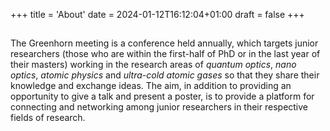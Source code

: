 +++
title = 'About'
date = 2024-01-12T16:12:04+01:00
draft = false
+++

<h2 id="countdown"></h2>

<script>
// Set the date we're counting down to
var countDownDate = new Date("Aug 1, 2024 00:00:00").getTime();

// Update the count down every 1 second
var x = setInterval(function() {

  // Get today's date and time
  var now = new Date().getTime();

  // Find the distance between now and the count down date
  var distance = countDownDate - now;

  // Time calculations for days, hours, minutes and seconds
  var days = Math.floor(distance / (1000 * 60 * 60 * 24));
  var hours = Math.floor((distance % (1000 * 60 * 60 * 24)) / (1000 * 60 * 60));
  var minutes = Math.floor((distance % (1000 * 60 * 60)) / (1000 * 60));
  var seconds = Math.floor((distance % (1000 * 60)) / 1000);

  // Display the result in the element with id="demo"
  document.getElementById("countdown").innerHTML = "Deadline in " + days + "d " + hours + "h "
  + minutes + "m " + seconds + "s ";

  // If the count down is finished, write some text
  if (distance < 0) {
    clearInterval(x);
    document.getElementById("countdown").innerHTML = "Deadline for applications is over!";
  }
}, 1000);
</script>

The Greenhorn meeting is a conference held annually, which targets junior researchers (those who are within the first-half
of PhD or in the last year of their masters) working in the research areas of *quantum optics*, *nano optics*, *atomic physics* and
*ultra-cold atomic gases* so that they share their knowledge and exchange ideas. The aim, in addition to providing an
opportunity to give a talk and present a poster, is to provide a platform for connecting and networking among junior
researchers in their respective fields of research.
